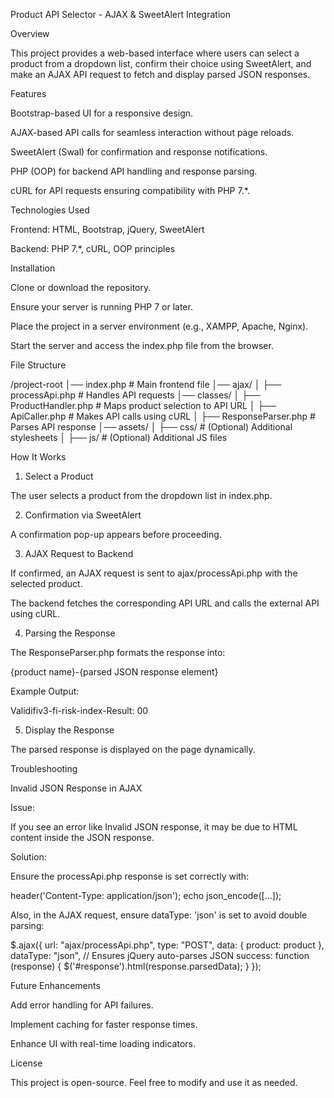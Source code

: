 Product API Selector - AJAX & SweetAlert Integration

Overview

This project provides a web-based interface where users can select a product from a dropdown list, confirm their choice using SweetAlert, and make an AJAX API request to fetch and display parsed JSON responses.

Features

Bootstrap-based UI for a responsive design.

AJAX-based API calls for seamless interaction without page reloads.

SweetAlert (Swal) for confirmation and response notifications.

PHP (OOP) for backend API handling and response parsing.

cURL for API requests ensuring compatibility with PHP 7.*.

Technologies Used

Frontend: HTML, Bootstrap, jQuery, SweetAlert

Backend: PHP 7.*, cURL, OOP principles

Installation

Clone or download the repository.

Ensure your server is running PHP 7 or later.

Place the project in a server environment (e.g., XAMPP, Apache, Nginx).

Start the server and access the index.php file from the browser.

File Structure

/project-root
│── index.php            # Main frontend file
│── ajax/
│   ├── processApi.php   # Handles API requests
│── classes/
│   ├── ProductHandler.php # Maps product selection to API URL
│   ├── ApiCaller.php    # Makes API calls using cURL
│   ├── ResponseParser.php # Parses API response
│── assets/
│   ├── css/             # (Optional) Additional stylesheets
│   ├── js/              # (Optional) Additional JS files

How It Works

1. Select a Product

The user selects a product from the dropdown list in index.php.

2. Confirmation via SweetAlert

A confirmation pop-up appears before proceeding.

3. AJAX Request to Backend

If confirmed, an AJAX request is sent to ajax/processApi.php with the selected product.

The backend fetches the corresponding API URL and calls the external API using cURL.

4. Parsing the Response

The ResponseParser.php formats the response into:

{product name}-{parsed JSON response element}

Example Output:

Validifiv3-fi-risk-index-Result: 00

5. Display the Response

The parsed response is displayed on the page dynamically.

Troubleshooting

Invalid JSON Response in AJAX

Issue:

If you see an error like Invalid JSON response, it may be due to HTML content inside the JSON response.

Solution:

Ensure the processApi.php response is set correctly with:

header('Content-Type: application/json');
echo json_encode([...]);

Also, in the AJAX request, ensure dataType: 'json' is set to avoid double parsing:

$.ajax({
    url: "ajax/processApi.php",
    type: "POST",
    data: { product: product },
    dataType: "json", // Ensures jQuery auto-parses JSON
    success: function (response) {
        $('#response').html(response.parsedData);
    }
});

Future Enhancements

Add error handling for API failures.

Implement caching for faster response times.

Enhance UI with real-time loading indicators.

License

This project is open-source. Feel free to modify and use it as needed.
